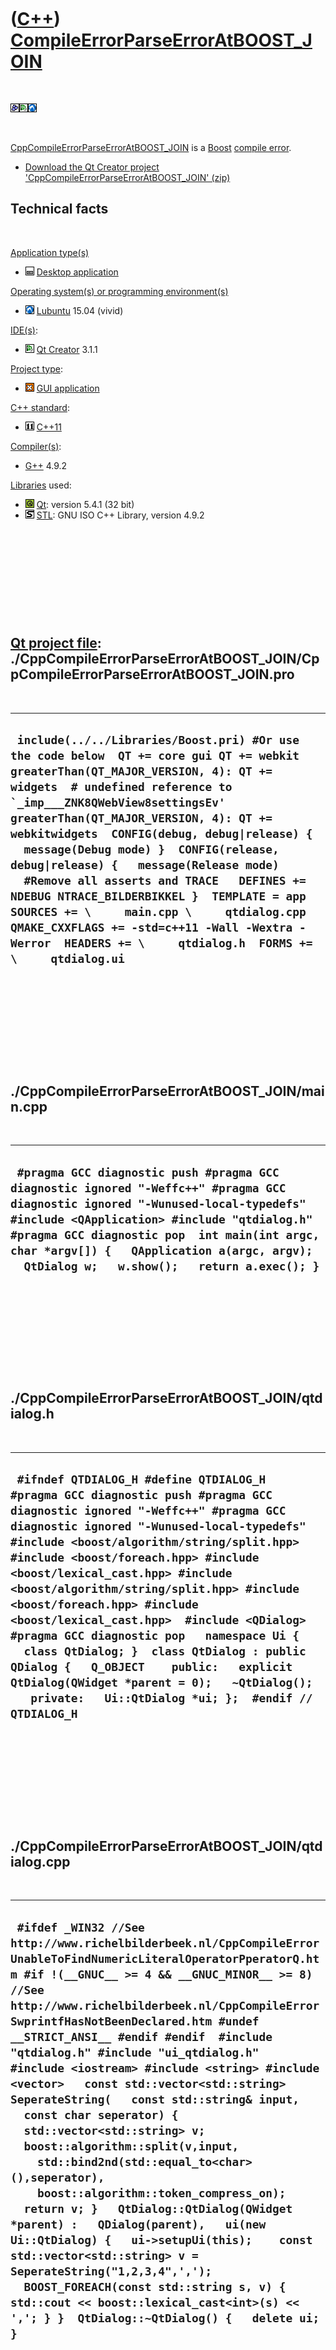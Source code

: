 



 

 

 

 

 

([C++](Cpp.htm)) [CompileErrorParseErrorAtBOOST\_JOIN](CppCompileErrorParseErrorAtBOOST_JOIN.htm)
=================================================================================================

 

![Boost](PicBoost.png)![Qt
Creator](PicQtCreator.png)![Lubuntu](PicLubuntu.png)

 

[CppCompileErrorParseErrorAtBOOST\_JOIN](CppCompileErrorParseErrorAtBOOST_JOIN.htm)
is a [Boost](CppBoost.htm) [compile error](CppCompileError.htm).

-   [Download the Qt Creator project
    'CppCompileErrorParseErrorAtBOOST\_JOIN' (zip)](CppCompileErrorParseErrorAtBOOST_JOIN.zip)

Technical facts
---------------

 

[Application type(s)](CppApplication.htm)

-   ![Desktop](PicDesktop.png) [Desktop
    application](CppDesktopApplication.htm)

[Operating system(s) or programming environment(s)](CppOs.htm)

-   ![Lubuntu](PicLubuntu.png) [Lubuntu](CppLubuntu.htm) 15.04 (vivid)

[IDE(s)](CppIde.htm):

-   ![Qt Creator](PicQtCreator.png) [Qt Creator](CppQtCreator.htm) 3.1.1

[Project type](CppQtProjectType.htm):

-   ![GUI](PicGui.png) [GUI application](CppGuiApplication.htm)

[C++ standard](CppStandard.htm):

-   ![C++11](PicCpp11.png) [C++11](Cpp11.htm)

[Compiler(s)](CppCompiler.htm):

-   [G++](CppGpp.htm) 4.9.2

[Libraries](CppLibrary.htm) used:

-   ![Qt](PicQt.png) [Qt](CppQt.htm): version 5.4.1 (32 bit)
-   ![STL](PicStl.png) [STL](CppStl.htm): GNU ISO C++ Library, version
    4.9.2

 

 

 

 

 

[Qt project file](CppQtProjectFile.htm): ./CppCompileErrorParseErrorAtBOOST\_JOIN/CppCompileErrorParseErrorAtBOOST\_JOIN.pro
----------------------------------------------------------------------------------------------------------------------------

 

  -----------------------------------------------------------------------------------------------------------------------------------------------------------------------------------------------------------------------------------------------------------------------------------------------------------------------------------------------------------------------------------------------------------------------------------------------------------------------------------------------------------------------------------------------------------------------------------------------------------------------------------------
  ``  include(../../Libraries/Boost.pri) #Or use the code below  QT += core gui QT += webkit greaterThan(QT_MAJOR_VERSION, 4): QT += widgets  # undefined reference to `_imp___ZNK8QWebView8settingsEv' greaterThan(QT_MAJOR_VERSION, 4): QT += webkitwidgets  CONFIG(debug, debug|release) {   message(Debug mode) }  CONFIG(release, debug|release) {   message(Release mode)    #Remove all asserts and TRACE   DEFINES += NDEBUG NTRACE_BILDERBIKKEL }  TEMPLATE = app   SOURCES += \     main.cpp \     qtdialog.cpp  QMAKE_CXXFLAGS += -std=c++11 -Wall -Wextra -Werror  HEADERS += \     qtdialog.h  FORMS += \     qtdialog.ui ``
  -----------------------------------------------------------------------------------------------------------------------------------------------------------------------------------------------------------------------------------------------------------------------------------------------------------------------------------------------------------------------------------------------------------------------------------------------------------------------------------------------------------------------------------------------------------------------------------------------------------------------------------------

 

 

 

 

 

./CppCompileErrorParseErrorAtBOOST\_JOIN/main.cpp
-------------------------------------------------

 

  -----------------------------------------------------------------------------------------------------------------------------------------------------------------------------------------------------------------------------------------------------------------------------------------------------------------------------
  ` #pragma GCC diagnostic push #pragma GCC diagnostic ignored "-Weffc++" #pragma GCC diagnostic ignored "-Wunused-local-typedefs" #include <QApplication> #include "qtdialog.h" #pragma GCC diagnostic pop  int main(int argc, char *argv[]) {   QApplication a(argc, argv);   QtDialog w;   w.show();   return a.exec(); }`
  -----------------------------------------------------------------------------------------------------------------------------------------------------------------------------------------------------------------------------------------------------------------------------------------------------------------------------

 

 

 

 

 

./CppCompileErrorParseErrorAtBOOST\_JOIN/qtdialog.h
---------------------------------------------------

 

  ---------------------------------------------------------------------------------------------------------------------------------------------------------------------------------------------------------------------------------------------------------------------------------------------------------------------------------------------------------------------------------------------------------------------------------------------------------------------------------------------------------------------------------------------------------------------------------------------------------------------------------------------------------------
  ` #ifndef QTDIALOG_H #define QTDIALOG_H  #pragma GCC diagnostic push #pragma GCC diagnostic ignored "-Weffc++" #pragma GCC diagnostic ignored "-Wunused-local-typedefs" #include <boost/algorithm/string/split.hpp> #include <boost/foreach.hpp> #include <boost/lexical_cast.hpp> #include <boost/algorithm/string/split.hpp> #include <boost/foreach.hpp> #include <boost/lexical_cast.hpp>  #include <QDialog> #pragma GCC diagnostic pop   namespace Ui {   class QtDialog; }  class QtDialog : public QDialog {   Q_OBJECT    public:   explicit QtDialog(QWidget *parent = 0);   ~QtDialog();    private:   Ui::QtDialog *ui; };  #endif // QTDIALOG_H`
  ---------------------------------------------------------------------------------------------------------------------------------------------------------------------------------------------------------------------------------------------------------------------------------------------------------------------------------------------------------------------------------------------------------------------------------------------------------------------------------------------------------------------------------------------------------------------------------------------------------------------------------------------------------------

 

 

 

 

 

./CppCompileErrorParseErrorAtBOOST\_JOIN/qtdialog.cpp
-----------------------------------------------------

 

  -----------------------------------------------------------------------------------------------------------------------------------------------------------------------------------------------------------------------------------------------------------------------------------------------------------------------------------------------------------------------------------------------------------------------------------------------------------------------------------------------------------------------------------------------------------------------------------------------------------------------------------------------------------------------------------------------------------------------------------------------------------------------------------------------------------------------------------------------------------------------------------------------------------------------------------------------------------------------------------------------------------
  ` #ifdef _WIN32 //See http://www.richelbilderbeek.nl/CppCompileErrorUnableToFindNumericLiteralOperatorPperatorQ.htm #if !(__GNUC__ >= 4 && __GNUC_MINOR__ >= 8) //See http://www.richelbilderbeek.nl/CppCompileErrorSwprintfHasNotBeenDeclared.htm #undef __STRICT_ANSI__ #endif #endif  #include "qtdialog.h" #include "ui_qtdialog.h"  #include <iostream> #include <string> #include <vector>   const std::vector<std::string> SeperateString(   const std::string& input,   const char seperator) {   std::vector<std::string> v;   boost::algorithm::split(v,input,     std::bind2nd(std::equal_to<char>(),seperator),     boost::algorithm::token_compress_on);   return v; }   QtDialog::QtDialog(QWidget *parent) :   QDialog(parent),   ui(new Ui::QtDialog) {   ui->setupUi(this);    const std::vector<std::string> v = SeperateString("1,2,3,4",',');   BOOST_FOREACH(const std::string s, v) { std::cout << boost::lexical_cast<int>(s) << ','; } }  QtDialog::~QtDialog() {   delete ui; }`
  -----------------------------------------------------------------------------------------------------------------------------------------------------------------------------------------------------------------------------------------------------------------------------------------------------------------------------------------------------------------------------------------------------------------------------------------------------------------------------------------------------------------------------------------------------------------------------------------------------------------------------------------------------------------------------------------------------------------------------------------------------------------------------------------------------------------------------------------------------------------------------------------------------------------------------------------------------------------------------------------------------------

 

 

 

 

 

./CppCompileErrorParseErrorAtBOOST\_JOIN/CppCompileErrorParseErrorAtBOOST\_JOIN.sh
----------------------------------------------------------------------------------

 

  ------------------------------------------------------------------------------------------------------------------------------------------------------------------------------------------------------------------------------------------------------------------------------------------------------------------------------------------------------------------------------------------------------------------------------------------------------------------------------------------------------------------------------------------------------------------------------------------------------------------------------------------------------------------------------------------------------------------------------------------------------------------------------------------------------------------------------------------------------------------------------------------------------------------------------------------------
  ` #!/bin/bash #From http://richelbilderbeek.nl/CppHelloBoostQtCreatorLubuntuToWindows.htm echo "Cross compiling to Windows"  myfile="i686-pc-mingw32-qmake" mytarget="CppCompileErrorParseErrorAtBOOST_JOIN" myprofile=$mytarget.pro myexefile=./release/$mytarget.exe   if [ -e $myfile ] then   echo "MXE crosscompiler '$myfile' found" else   echo "MXE crosscompiler '$myfile' not found directly, but perhaps it is in the PATH"   #exit fi  if [ -e $myprofile ] then   echo "Qt Creator project '$myprofile' found" else   echo "Qt Creator project '$myprofile' not found"   exit fi  echo "1/2: Creating Windows makefile" $myfile $myprofile  if [ -e Makefile ] then   echo "Makefile created successfully" else   echo "FAIL: qmake $myprofile"   exit fi  echo "2/2: making makefile"  make  if [ -e $myexefile ] then   echo "SUCCESS" else   echo "FAIL" fi  #Cleaning up rm -r debug rm -r release rm Makefile rm Makefile.*`
  ------------------------------------------------------------------------------------------------------------------------------------------------------------------------------------------------------------------------------------------------------------------------------------------------------------------------------------------------------------------------------------------------------------------------------------------------------------------------------------------------------------------------------------------------------------------------------------------------------------------------------------------------------------------------------------------------------------------------------------------------------------------------------------------------------------------------------------------------------------------------------------------------------------------------------------------------

 

 

 

 

 





 

[![Valid XHTML 1.0 Strict](valid-xhtml10.png){width="88"
height="31"}](http://validator.w3.org/check?uri=referer)

This page has been created by the [tool](Tools.htm)
[CodeToHtml](ToolCodeToHtml.htm)
